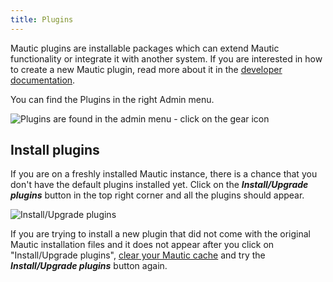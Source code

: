 ```yaml
---
title: Plugins
---
```


Mautic plugins are installable packages which can extend Mautic functionality or integrate it with another system. If you are interested in how to create a new Mautic plugin, read more about it in the [developer documentation][developer-docs-plugins].

You can find the Plugins in the right Admin menu.

![Plugins are found in the admin menu - click on the gear icon](media/plugins-settings.jpg "Plugins are found on the Admin Menu")

## Install plugins

If you are on a freshly installed Mautic instance, there is a chance that you don't have the default plugins installed yet. Click on the _**Install/Upgrade plugins**_ button in the top right corner and all the plugins should appear.

![Install/Upgrade plugins](install-upgrade-plugins-button.png "Refresh plugin list")

If you are trying to install a new plugin that did not come with the original Mautic installation files and it does not appear after you click on "Install/Upgrade plugins", [clear your Mautic cache][cache] and try the _**Install/Upgrade plugins**_ button again.

[cache]: <./../tips/troubleshooting.html>

[developer-docs-plugins]: <https://developer.mautic.org#plugins>